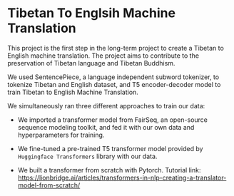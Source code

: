 # Tibetan To Englsih Machine Translation 

This project is the first step in the long-term project to create a Tibetan to English machine translation. The project aims to contribute to the preservation of Tibetan language and Tibetan Buddhism.

We used SentencePiece, a language independent subword tokenizer, to tokenize Tibetan and English dataset, and T5 encoder-decoder model to train Tibetan to English Machine Translation.

We simultaneously ran three different approaches to train our data: 
 
 * We imported a transformer model from FairSeq, an open-source sequence modeling toolkit, and fed it with our own data and hyperparameters for training. 

 * We fine-tuned a pre-trained T5 transformer model provided by `Huggingface Transformers` library with our data. 

 * We built a transformer from scratch with Pytorch. Tutorial link: https://lionbridge.ai/articles/transformers-in-nlp-creating-a-translator-model-from-scratch/ 

